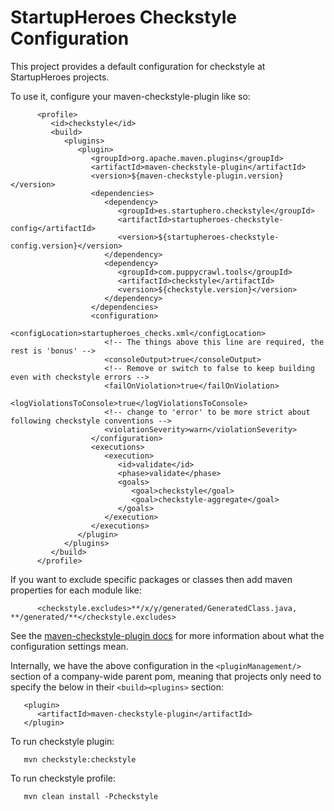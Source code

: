 # StartupHeroes Checkstyle Configuration

This project provides a default configuration for checkstyle at StartupHeroes projects.

To use it, configure your maven-checkstyle-plugin like so:

```
      <profile>
         <id>checkstyle</id>
         <build>
            <plugins>
               <plugin>
                  <groupId>org.apache.maven.plugins</groupId>
                  <artifactId>maven-checkstyle-plugin</artifactId>
                  <version>${maven-checkstyle-plugin.version}</version>
                  <dependencies>
                     <dependency>
                        <groupId>es.startuphero.checkstyle</groupId>
                        <artifactId>startupheroes-checkstyle-config</artifactId>
                        <version>${startupheroes-checkstyle-config.version}</version>
                     </dependency>
                     <dependency>
                        <groupId>com.puppycrawl.tools</groupId>
                        <artifactId>checkstyle</artifactId>
                        <version>${checkstyle.version}</version>
                     </dependency>
                  </dependencies>
                  <configuration>
                     <configLocation>startupheroes_checks.xml</configLocation>
                     <!-- The things above this line are required, the rest is 'bonus' -->
                     <consoleOutput>true</consoleOutput>
                     <!-- Remove or switch to false to keep building even with checkstyle errors -->
                     <failOnViolation>true</failOnViolation>
                     <logViolationsToConsole>true</logViolationsToConsole>
                     <!-- change to 'error' to be more strict about following checkstyle conventions -->
                     <violationSeverity>warn</violationSeverity>
                  </configuration>
                  <executions>
                     <execution>
                        <id>validate</id>
                        <phase>validate</phase>
                        <goals>
                           <goal>checkstyle</goal>
                           <goal>checkstyle-aggregate</goal>
                        </goals>
                     </execution>
                  </executions>
               </plugin>
            </plugins>
         </build>
      </profile>
```

If you want to exclude specific packages or classes then add maven properties for each module like:
```
      <checkstyle.excludes>**/x/y/generated/GeneratedClass.java, **/generated/**</checkstyle.excludes>
```

See the [maven-checkstyle-plugin docs](https://maven.apache.org/plugins/maven-checkstyle-plugin/)
for more information about what the configuration settings mean.

Internally, we have the above configuration in the `<pluginManagement/>` section of a
company-wide parent pom, meaning that projects only need to specify the below in their
`<build><plugins>` section:

```
   <plugin>
      <artifactId>maven-checkstyle-plugin</artifactId>
   </plugin>
```

To run checkstyle plugin:

```
   mvn checkstyle:checkstyle
```

To run checkstyle profile:

```
   mvn clean install -Pcheckstyle
```
